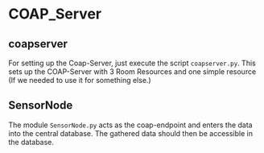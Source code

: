 # COAP_Server

## coapserver

For setting up the Coap-Server, just execute the script `coapserver.py`. This sets up the COAP-Server with 3 Room Resources and one simple resource (If we needed to use it for something else.)

## SensorNode

The module `SensorNode.py` acts as the coap-endpoint and enters the data into the central database. The gathered data should then be accessible in the database.